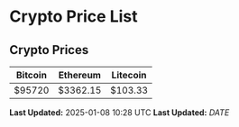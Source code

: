 # Crypto Price List

## Crypto Prices
| Bitcoin | Ethereum | Litecoin |
| ------- | -------- | -------- |
| $95720 | $3362.15 | $103.33 |
**Last Updated:** 2025-01-08 10:28 UTC
**Last Updated:** $DATE$
